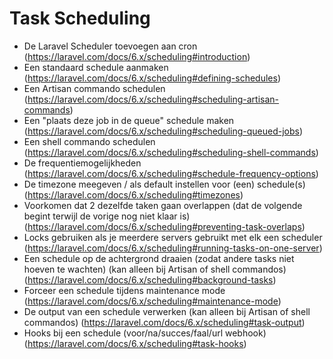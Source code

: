 # Task Scheduling
- De Laravel Scheduler toevoegen aan cron (https://laravel.com/docs/6.x/scheduling#introduction)
- Een standaard schedule aanmaken (https://laravel.com/docs/6.x/scheduling#defining-schedules)
- Een Artisan commando schedulen (https://laravel.com/docs/6.x/scheduling#scheduling-artisan-commands)
- Een "plaats deze job in de queue" schedule maken (https://laravel.com/docs/6.x/scheduling#scheduling-queued-jobs)
- Een shell commando schedulen (https://laravel.com/docs/6.x/scheduling#scheduling-shell-commands)
- De frequentiemogelijkheden (https://laravel.com/docs/6.x/scheduling#schedule-frequency-options)
- De timezone meegeven / als default instellen voor (een) schedule(s) (https://laravel.com/docs/6.x/scheduling#timezones)
- Voorkomen dat 2 dezelfde taken gaan overlappen (dat de volgende begint terwijl de vorige nog niet klaar is) (https://laravel.com/docs/6.x/scheduling#preventing-task-overlaps)
- Locks gebruiken als je meerdere servers gebruikt met elk een scheduler (https://laravel.com/docs/6.x/scheduling#running-tasks-on-one-server)	
- Een schedule op de achtergrond draaien (zodat andere tasks niet hoeven te wachten) (kan alleen bij Artisan of shell commandos) (https://laravel.com/docs/6.x/scheduling#background-tasks)
- Forceer een schedule tijdens maintenance mode (https://laravel.com/docs/6.x/scheduling#maintenance-mode)
- De output van een schedule verwerken (kan alleen bij Artisan of shell commandos) (https://laravel.com/docs/6.x/scheduling#task-output)
- Hooks bij een schedule (voor/na/succes/faal/url webhook) (https://laravel.com/docs/6.x/scheduling#task-hooks)
